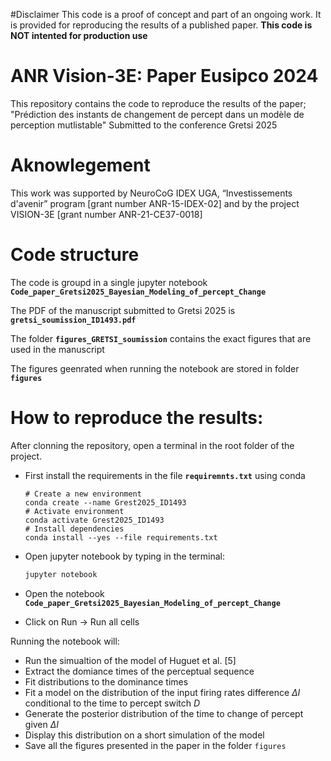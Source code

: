 #Disclaimer
This code is a proof of concept and part of an ongoing work. It is provided for reproducing the results of a published paper.
__This code is NOT intented for production use__

# ANR Vision-3E: Paper Eusipco 2024
This repository contains the code to reproduce the results of the paper;
"Prédiction des instants de changement de percept dans un modèle de perception mutlistable"
Submitted to the conference Gretsi 2025


# Aknowlegement
This work was supported by NeuroCoG IDEX UGA, “Investissements d'avenir” program [grant number ANR-15-IDEX-02] and by the project VISION-3E [grant number ANR-21-CE37-0018]

# Code structure
The code is groupd in a single jupyter notebook **`Code_paper_Gretsi2025_Bayesian_Modeling_of_percept_Change`**

The PDF of the manuscript submitted to Gretsi 2025 is 
**`gretsi_soumission_ID1493.pdf`**

The folder **`figures_GRETSI_soumission`** contains the exact figures that are used in the manuscript

The figures geenrated when running the notebook are stored in folder  **`figures`** 

# How to reproduce the results:
After clonning the repository, open a terminal in the root folder of the project.

- First install the requirements in the file **`requiremnts.txt`** using conda
    
    ```Shell
    # Create a new environment
    conda create --name Grest2025_ID1493
    # Activate environment
    conda activate Grest2025_ID1493
    # Install dependencies
    conda install --yes --file requirements.txt
    ```
        
- Open jupyter notebook by typing in the terminal:
    
    ```bash
    jupyter notebook
    ```

        
- Open the notebook
    **`Code_paper_Gretsi2025_Bayesian_Modeling_of_percept_Change`**
    
- Click on Run -> Run all cells

Running the notebook will:
- Run the simualtion of the model of Huguet et al. [5]
- Extract the domiance times of the perceptual sequence
- Fit distributions to the dominance times
- Fit a model on the distribution of the input firing rates difference $\Delta I$ conditional to the time to percept switch $D$
- Generate the posterior distribution of the time to change of percept given $\Delta I$
- Display this distribution on a short simulation of the model
- Save all the figures presented in the paper in the folder `figures`







